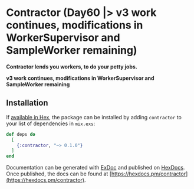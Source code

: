 # Contractor (Day60 |> v3 work continues, modifications in WorkerSupervisor and SampleWorker remaining)

**Contractor lends you workers, to do your petty jobs.**

**v3 work continues, modifications in WorkerSupervisor and SampleWorker remaining**

## Installation

If [available in Hex](https://hex.pm/docs/publish), the package can be installed
by adding `contractor` to your list of dependencies in `mix.exs`:

```elixir
def deps do
  [
    {:contractor, "~> 0.1.0"}
  ]
end
```

Documentation can be generated with [ExDoc](https://github.com/elixir-lang/ex_doc)
and published on [HexDocs](https://hexdocs.pm). Once published, the docs can
be found at [https://hexdocs.pm/contractor](https://hexdocs.pm/contractor).

